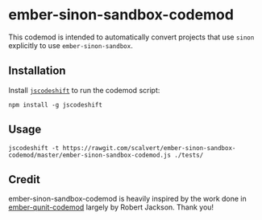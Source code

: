 
ember-sinon-sandbox-codemod
==============================================================================

This codemod is intended to automatically convert projects that use `sinon` explicitly to use `ember-sinon-sandbox`.

Installation
------------------------------------------------------------------------------

Install [`jscodeshift`](https://github.com/facebook/jscodeshift) to run the
codemod script:

```
npm install -g jscodeshift
```

Usage
------------------------------------------------------------------------------

```
jscodeshift -t https://rawgit.com/scalvert/ember-sinon-sandbox-codemod/master/ember-sinon-sandbox-codemod.js ./tests/
```

Credit
------------------------------------------------------------------------------
ember-sinon-sandbox-codemod is heavily inspired by the work done in [ember-qunit-codemod](https://github.com/rwjblue/ember-qunit-codemod)
largely by Robert Jackson. Thank you!
